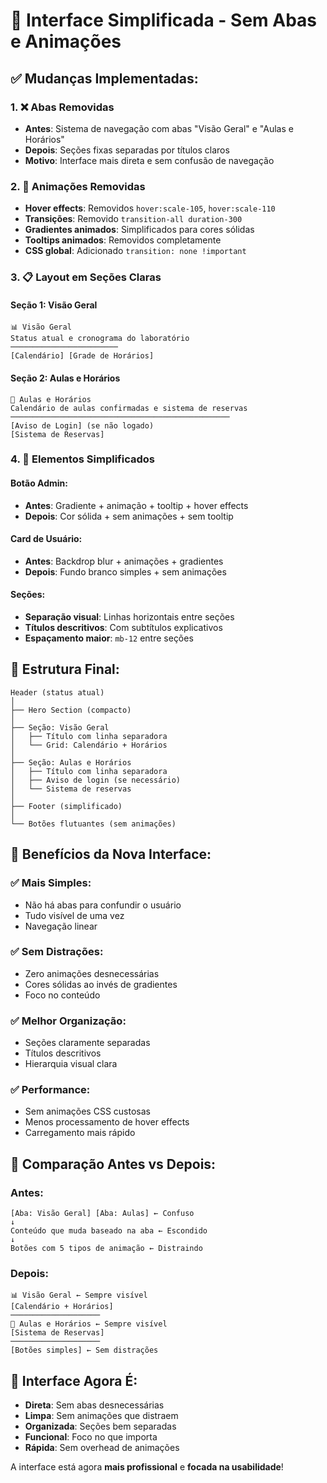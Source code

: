 # 🎨 Interface Simplificada - Sem Abas e Animações

## ✅ **Mudanças Implementadas:**

### 1. **❌ Abas Removidas**
- **Antes**: Sistema de navegação com abas "Visão Geral" e "Aulas e Horários"
- **Depois**: Seções fixas separadas por títulos claros
- **Motivo**: Interface mais direta e sem confusão de navegação

### 2. **🚫 Animações Removidas**
- **Hover effects**: Removidos `hover:scale-105`, `hover:scale-110`
- **Transições**: Removido `transition-all duration-300`
- **Gradientes animados**: Simplificados para cores sólidas
- **Tooltips animados**: Removidos completamente
- **CSS global**: Adicionado `transition: none !important`

### 3. **📋 Layout em Seções Claras**

#### **Seção 1: Visão Geral**
```
📊 Visão Geral
Status atual e cronograma do laboratório
────────────────────────
[Calendário] [Grade de Horários]
```

#### **Seção 2: Aulas e Horários**
```
📅 Aulas e Horários  
Calendário de aulas confirmadas e sistema de reservas
─────────────────────────────────────────────────
[Aviso de Login] (se não logado)
[Sistema de Reservas]
```

### 4. **🎯 Elementos Simplificados**

#### **Botão Admin:**
- **Antes**: Gradiente + animação + tooltip + hover effects
- **Depois**: Cor sólida + sem animações + sem tooltip

#### **Card de Usuário:**
- **Antes**: Backdrop blur + animações + gradientes
- **Depois**: Fundo branco simples + sem animações

#### **Seções:**
- **Separação visual**: Linhas horizontais entre seções
- **Títulos descritivos**: Com subtítulos explicativos
- **Espaçamento maior**: `mb-12` entre seções

## 📐 **Estrutura Final:**

```
Header (status atual)
│
├── Hero Section (compacto)
│
├── Seção: Visão Geral
│   ├── Título com linha separadora
│   └── Grid: Calendário + Horários
│
├── Seção: Aulas e Horários  
│   ├── Título com linha separadora
│   ├── Aviso de login (se necessário)
│   └── Sistema de reservas
│
├── Footer (simplificado)
│
└── Botões flutuantes (sem animações)
```

## 🎨 **Benefícios da Nova Interface:**

### **✅ Mais Simples:**
- Não há abas para confundir o usuário
- Tudo visível de uma vez
- Navegação linear

### **✅ Sem Distrações:**
- Zero animações desnecessárias
- Cores sólidas ao invés de gradientes
- Foco no conteúdo

### **✅ Melhor Organização:**
- Seções claramente separadas
- Títulos descritivos
- Hierarquia visual clara

### **✅ Performance:**
- Sem animações CSS custosas
- Menos processamento de hover effects
- Carregamento mais rápido

## 🔄 **Comparação Antes vs Depois:**

### **Antes:**
```
[Aba: Visão Geral] [Aba: Aulas] ← Confuso
↓
Conteúdo que muda baseado na aba ← Escondido
↓  
Botões com 5 tipos de animação ← Distraindo
```

### **Depois:**
```
📊 Visão Geral ← Sempre visível
[Calendário + Horários]
────────────────────
📅 Aulas e Horários ← Sempre visível  
[Sistema de Reservas]
────────────────────
[Botões simples] ← Sem distrações
```

## 🎯 **Interface Agora É:**
- **Direta**: Sem abas desnecessárias
- **Limpa**: Sem animações que distraem  
- **Organizada**: Seções bem separadas
- **Funcional**: Foco no que importa
- **Rápida**: Sem overhead de animações

A interface está agora **mais profissional** e **focada na usabilidade**!
